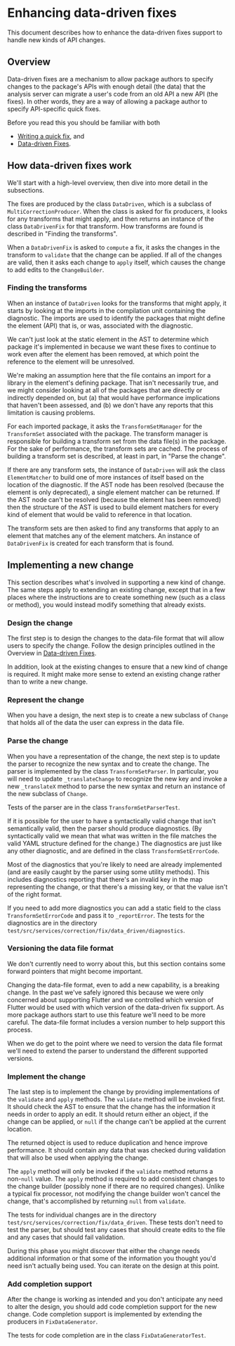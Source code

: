 # Enhancing data-driven fixes

This document describes how to enhance the data-driven fixes support to handle
new kinds of API changes.

## Overview

Data-driven fixes are a mechanism to allow package authors to specify changes to
the package's APIs with enough detail (the data) that the analysis server can
migrate a user's code from an old API a new API (the fixes). In other words,
they are a way of allowing a package author to specify API-specific quick fixes.

Before you read this you should be familiar with both
- [Writing a quick fix](quick_fix.md), and
- [Data-driven Fixes](https://github.com/flutter/flutter/wiki/Data-driven-Fixes).

## How data-driven fixes work

We'll start with a high-level overview, then dive into more detail in the
subsections.

The fixes are produced by the class `DataDriven`, which is a subclass of
`MultiCorrectionProducer`. When the class is asked for fix producers, it looks
for any transforms that might apply, and then returns an instance of the class
`DataDrivenFix` for that transform. How transforms are found is described in
"Finding the transforms".

When a `DataDrivenFix` is asked to `compute` a fix, it asks the changes in the
transform to `validate` that the change can be applied. If all of the changes
are valid, then it asks each change to `apply` itself, which causes the change
to add edits to the `ChangeBuilder`.

### Finding the transforms

When an instance of `DataDriven` looks for the transforms that might apply,
it starts by looking at the imports in the compilation unit containing the
diagnostic. The imports are used to identify the packages that might define the
element (API) that is, or was, associated with the diagnostic.

We can't just look at the static element in the AST to determine which package
it's implemented in because we want these fixes to continue to work even after
the element has been removed, at which point the reference to the element will
be unresolved.

We're making an assumption here that the file contains an import for a library
in the element's defining package. That isn't necessarily true, and we might
consider looking at all of the packages that are directly or indirectly depended
on, but (a) that would have performance implications that haven't been assessed,
and (b) we don't have any reports that this limitation is causing problems.

For each imported package, it asks the `TransformSetManager` for the
`TransformSet` associated with the package. The transform manager is responsible
for building a transform set from the data file(s) in the package. For the sake
of performance, the transform sets are cached. The process of building a
transform set is described, at least in part, in "Parse the change".

If there are any transform sets, the instance of `DataDriven` will ask the class
`ElementMatcher` to build one of more instances of itself based on the location
of the diagnostic. If the AST node has been resolved (because the element is
only deprecated), a single element matcher can be returned. If the AST node
can't be resolved (because the element has been removed) then the structure of
the AST is used to build element matchers for every kind of element that would
be valid to reference in that location.

The transform sets are then asked to find any transforms that apply to an
element that matches any of the element matchers. An instance of `DataDrivenFix`
is created for each transform that is found.

## Implementing a new change

This section describes what's involved in supporting a new kind of change. The
same steps apply to extending an existing change, except that in a few places
where the instructions are to create something new (such as a class or method),
you would instead modify something that already exists.

### Design the change

The first step is to design the changes to the data-file format that will allow
users to specify the change. Follow the design principles outlined in the
Overview in
[Data-driven Fixes](https://github.com/flutter/flutter/wiki/Data-driven-Fixes).

In addition, look at the existing changes to ensure that a new kind of change is
required. It might make more sense to extend an existing change rather than to
write a new change.

### Represent the change

When you have a design, the next step is to create a new subclass of `Change`
that holds all of the data the user can express in the data file.

### Parse the change

When you have a representation of the change, the next step is to update the
parser to recognize the new syntax and to create the change. The parser is
implemented by the class `TransformSetParser`. In particular, you will need to
update `_translateChange` to recognize the new key and invoke a new
`_translateX` method to parse the new syntax and return an instance of the new
subclass of `Change`.

Tests of the parser are in the class `TransformSetParserTest`.

If it is possible for the user to have a syntactically valid change that isn't
semantically valid, then the parser should produce diagnostics. (By
syntactically valid we mean that what was written in the file matches the valid
YAML structure defined for the change.) The diagnostics are just like any other
diagnostic, and are defined in the class `TransformSetErrorCode`.

Most of the diagnostics that you're likely to need are already implemented (and
are easily caught by the parser using some utility methods). This includes
diagnostics reporting that there's an invalid key in the map representing the
change, or that there's a missing key, or that the value isn't of the right
format.

If you need to add more diagnostics you can add a static field to the class
`TransformSetErrorCode` and pass it to `_reportError`. The tests for the
diagnostics are in the directory
`test/src/services/correction/fix/data_driven/diagnostics`.

### Versioning the data file format

We don't currently need to worry about this, but this section contains some
forward pointers that might become important.

Changing the data-file format, even to add a new capability, is a breaking
change. In the past we've safely ignored this because we were only concerned
about supporting Flutter and we controlled which version of Flutter would be
used with which version of the data-driven fix support. As more package authors
start to use this feature we'll need to be more careful. The data-file format
includes a version number to help support this process.

When we do get to the point where we need to version the data file format we'll
need to extend the parser to understand the different supported versions.

### Implement the change

The last step is to implement the change by providing implementations of the
`validate` and `apply` methods. The `validate` method will be invoked first. It
should check the AST to ensure that the change has the information it needs in
order to apply an edit. It should return either an object, if the change can be
applied, or `null` if the change can't be applied at the current location.

The returned object is used to reduce duplication and hence improve performance.
It should contain any data that was checked during validation that will also be
used when applying the change.

The `apply` method will only be invoked if the `validate` method returns a
non-`null` value. The `apply` method is required to add consistent changes to
the change builder (possibly none if there are no required changes). Unlike a
typical fix processor, not modifying the change builder won't cancel the change,
that's accomplished by returning `null` from `validate`.

The tests for individual changes are in the directory
`test/src/services/correction/fix/data_driven`. These tests don't need to test
the parser, but should test any cases that should create edits to the file and
any cases that should fail validation.

During this phase you might discover that either the change needs additional
information or that some of the information you thought you'd need isn't
actually being used. You can iterate on the design at this point.

### Add completion support

After the change is working as intended and you don't anticipate any need to
alter the design, you should add code completion support for the new change.
Code completion support is implemented by extending the producers in
`FixDataGenerator`.

The tests for code completion are in the class `FixDataGeneratorTest`.
